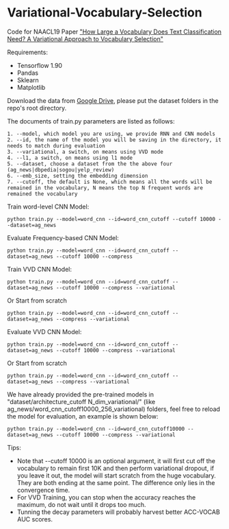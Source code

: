 # Variational-Vocabulary-Selection
Code for NAACL19 Paper ["How Large a Vocabulary Does Text Classification Need? A Variational Approach to Vocabulary Selection"](https://arxiv.org/abs/1902.10339)

Requirements:
- Tensorflow 1.90
- Pandas
- Sklearn
- Matplotlib

Download the data from [Google Drive](https://drive.google.com/drive/folders/19hAnqpeJRf8UX4_5q93_eMCUiqteMdna?usp=sharing
), please put the dataset folders in the repo's root directory.

The documents of train.py parameters are listed as follows:
```
1. --model, which model you are using, we provide RNN and CNN models
2. --id, the name of the model you will be saving in the directory, it needs to match during evaluation
3. --variational, a switch, on means using VVD mode
4. --l1, a switch, on means using l1 mode
5. --dataset, choose a dataset from the the above four (ag_news|dbpedia|sogou|yelp_review)
6. --emb_size, setting the embedding dimension
7. --cutoff, the default is None, which means all the words will be remained in the vocabulary, N means the top N frequent words are remained the vocabulary
```

Train word-level CNN Model:
```
python train.py --model=word_cnn --id=word_cnn_cutoff --cutoff 10000 --dataset=ag_news
```

Evaluate Frequency-based CNN Model:
```
python train.py --model=word_cnn --id=word_cnn_cutoff --dataset=ag_news --cutoff 10000 --compress
```

Train VVD CNN Model:
```
python train.py --model=word_cnn --id=word_cnn_cutoff --dataset=ag_news --cutoff 10000 --compress --variational
```
Or Start from scratch
```
python train.py --model=word_cnn --id=word_cnn_cutoff --dataset=ag_news --compress --variational
```
Evaluate VVD CNN Model:
```
python train.py --model=word_cnn --id=word_cnn_cutoff --dataset=ag_news --cutoff 10000 --compress --variational
```
Or Start from scratch
```
python train.py --model=word_cnn --id=word_cnn_cutoff --dataset=ag_news --compress --variational
```

We have already provided the pre-trained models in "dataset/architecture_cutoff N_dim_variational/" (like ag_news/word_cnn_cutoff10000_256_variational) folders,
feel free to reload the model for evaluation, an example is shown below:
```
python train.py --model=word_cnn --id=word_cnn_cutoff10000 --dataset=ag_news --cutoff 10000 --compress --variational
```

Tips:
- Note that --cutoff 10000 is an optional argument, it will first cut off the vocabulary to remain first 10K and then perform variational dropout, if you leave it out, the model will start scratch from the huge vocabulary. They are both ending at the same point. The difference only lies in the convergence time.
- For VVD Training, you can stop when the accuracy reaches the maximum, do not wait until it drops too much.
- Tunning the decay parameters will probably harvest better ACC-VOCAB AUC scores.
